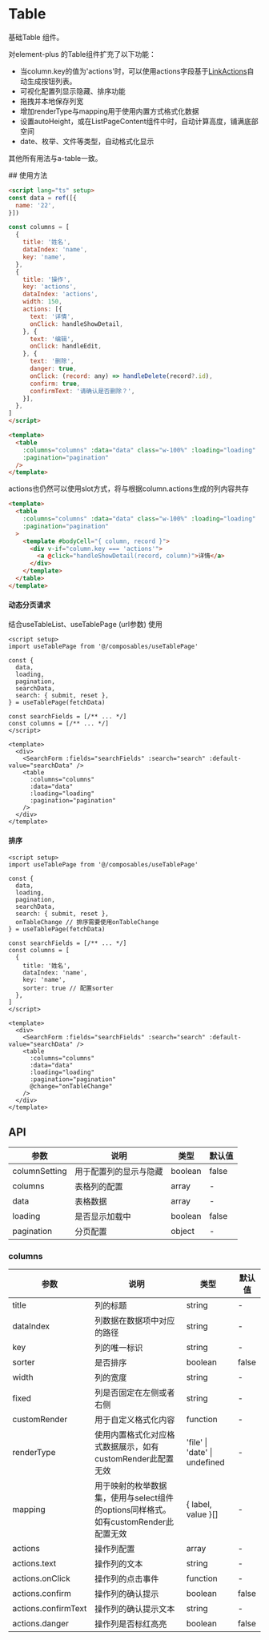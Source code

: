 # Table
基础Table 组件。

对element-plus 的Table组件扩充了以下功能：
- 当column.key的值为'actions'时，可以使用actions字段基于[LinkActions](../LinkActions/README.md)自动生成按钮列表。
- 可视化配置列显示隐藏、排序功能
- 拖拽并本地保存列宽
- 增加renderType与mapping用于使用内置方式格式化数据
- 设置autoHeight，或在ListPageContent组件中时，自动计算高度，铺满底部空间
- date、枚举、文件等类型，自动格式化显示

其他所有用法与a-table一致。

<script setup>
  import demo1 from 'components/common/Table/demos/demo1.vue'
  import demo1Code from 'components/common/Table/demos/demo1.vue?raw'
</script>
<demo :comp="demo1" :code="demo1Code" />
## 使用方法

```html
<script lang="ts" setup>
const data = ref([{
  name: '22',
}])

const columns = [
  {
    title: '姓名',
    dataIndex: 'name',
    key: 'name',
  },
  {
    title: '操作',
    key: 'actions',
    dataIndex: 'actions',
    width: 150,
    actions: [{
      text: '详情',
      onClick: handleShowDetail,
    }, {
      text: '编辑',
      onClick: handleEdit,
    }, {
      text: '删除',
      danger: true,
      onClick: (record: any) => handleDelete(record?.id),
      confirm: true,
      confirmText: '请确认是否删除？',
    }],
  },
]
</script>

<template>
  <table
    :columns="columns" :data="data" class="w-100%" :loading="loading"
    :pagination="pagination"
  />
</template>
```

actions也仍然可以使用slot方式，将与根据column.actions生成的列内容共存
```html
<template>
  <table
    :columns="columns" :data="data" class="w-100%" :loading="loading"
    :pagination="pagination"
  >
    <template #bodyCell="{ column, record }">
      <div v-if="column.key === 'actions'">
        <a @click="handleShowDetail(record, column)">详情</a>
      </div>
    </template>
  </table>
</template>
```

#### 动态分页请求
结合useTableList、useTablePage (url参数) 使用
```vue
<script setup>
import useTablePage from '@/composables/useTablePage'

const {
  data,
  loading,
  pagination,
  searchData,
  search: { submit, reset },
} = useTablePage(fetchData)

const searchFields = [/** ... */]
const columns = [/** ... */]
</script>

<template>
  <div>
    <SearchForm :fields="searchFields" :search="search" :default-value="searchData" />
    <table
      :columns="columns"
      :data="data"
      :loading="loading"
      :pagination="pagination"
    />
  </div>
</template>
```

#### 排序
```vue
<script setup>
import useTablePage from '@/composables/useTablePage'

const {
  data,
  loading,
  pagination,
  searchData,
  search: { submit, reset },
  onTableChange // 排序需要使用onTableChange
} = useTablePage(fetchData)

const searchFields = [/** ... */]
const columns = [
  {
    title: '姓名',
    dataIndex: 'name',
    key: 'name',
    sorter: true // 配置sorter
  },
]
</script>

<template>
  <div>
    <SearchForm :fields="searchFields" :search="search" :default-value="searchData" />
    <table
      :columns="columns"
      :data="data"
      :loading="loading"
      :pagination="pagination"
      @change="onTableChange"
    />
  </div>
</template>
```

## API
| 参数          | 说明                   | 类型    | 默认值 |
| ------------- | ---------------------- | ------- | ------ |
| columnSetting | 用于配置列的显示与隐藏 | boolean | false  |
| columns       | 表格列的配置           | array   | -      |
| data          | 表格数据               | array   | -      |
| loading       | 是否显示加载中         | boolean | false  |
| pagination    | 分页配置               | object  | -      |

### columns
| 参数                | 说明                                                                                | 类型                          | 默认值 |
| ------------------- | ----------------------------------------------------------------------------------- | ----------------------------- | ------ |
| title               | 列的标题                                                                            | string                        | -      |
| dataIndex           | 列数据在数据项中对应的路径                                                          | string                        | -      |
| key                 | 列的唯一标识                                                                        | string                        | -      |
| sorter              | 是否排序                                                                            | boolean                       | false  |
| width               | 列的宽度                                                                            | string                        | -      |
| fixed               | 列是否固定在左侧或者右侧                                                            | string                        | -      |
| customRender        | 用于自定义格式化内容                                                                | function                      | -      |
| renderType          | 使用内置格式化对应格式数据展示，如有customRender此配置无效                          | 'file' \| 'date' \| undefined | -      |
| mapping             | 用于映射的枚举数据集，使用与select组件的options同样格式。如有customRender此配置无效 | { label, value }[]            | -      |
| actions             | 操作列配置                                                                          | array                         | -      |
| actions.text        | 操作列的文本                                                                        | string                        | -      |
| actions.onClick     | 操作列的点击事件                                                                    | function                      | -      |
| actions.confirm     | 操作列的确认提示                                                                    | boolean                       | false  |
| actions.confirmText | 操作列的确认提示文本                                                                | string                        | -      |
| actions.danger      | 操作列是否标红高亮                                                                  | boolean                       | false  |

